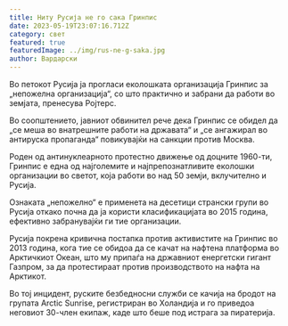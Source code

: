 ```yaml
---
title: Ниту Русија не го сака Гринпис
date: 2023-05-19T23:07:16.712Z
category: свет
featured: true
featuredImage: ../img/rus-ne-g-saka.jpg
author: Вардарски
---
```

Во петокот Русија ја прогласи еколошката организација Гринпис за „непожелна организација“, со што практично и забрани да работи во земјата, пренесува Ројтерс.

Во соопштението, јавниот обвинител рече дека Гринпис се обидел да „се меша во внатрешните работи на државата“ и „се ангажирал во антируска пропаганда“ повикувајќи на санкции против Москва.

Роден од антинуклеарното протестно движење од доцните 1960-ти, Гринпис е една од најголемите и најпрепознатливите еколошки организации во светот, која работи во над 50 земји, вклучително и Русија.

Ознаката „непожелно“ е применета на десетици странски групи во Русија откако почна да ја користи класификацијата во 2015 година, ефективно забранувајќи ги тие организации.

Русија покрена кривична постапка против активистите на Гринпис во 2013 година, кога тие се обидоа да се качат на нафтена платформа во Арктичкиот Океан, што му припаѓа на државниот енергетски гигант Газпром, за да протестираат против производството на нафта на Арктикот.

Во тој инцидент, руските безбедносни служби се качија на бродот на групата Arctic Sunrise, регистриран во Холандија и го приведоа неговиот 30-член екипаж, каде што беше под истрага за пиратерија.